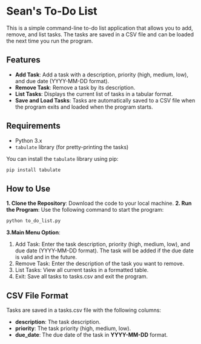 # Sean's To-Do List

This is a simple command-line to-do list application that allows you to add, remove, and list tasks. The tasks are saved in a CSV file and can be loaded the next time you run the program.

## Features

- **Add Task**: Add a task with a description, priority (high, medium, low), and due date (YYYY-MM-DD format).
- **Remove Task**: Remove a task by its description.
- **List Tasks**: Displays the current list of tasks in a tabular format.
- **Save and Load Tasks**: Tasks are automatically saved to a CSV file when the program exits and loaded when the program starts.

## Requirements

- Python 3.x
- `tabulate` library (for pretty-printing the tasks)

You can install the `tabulate` library using pip:

```bash
pip install tabulate
```

## How to Use

**1. Clone the Repository**: Download the code to your local machine.
**2. Run the Program**: Use the following command to start the program:
```bash
python to_do_list.py
```
**3.Main Menu Option**:
1. Add Task: Enter the task description, priority (high, medium, low), and due date (YYYY-MM-DD format). The task will be added if the due date is valid and in the future.
2. Remove Task: Enter the description of the task you want to remove.
3. List Tasks: View all current tasks in a formatted table.
4. Exit: Save all tasks to tasks.csv and exit the program.
   
## CSV File Format
Tasks are saved in a tasks.csv file with the following columns:

- **description**: The task description.
- **priority**: The task priority (high, medium, low).
- **due_date**: The due date of the task in **YYYY-MM-DD** format.
